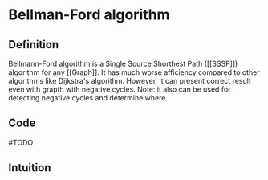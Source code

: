 # Bellman-Ford algorithm
## Definition
Bellmann-Ford algorithm is a Single Source Shorthest Path ([[SSSP]]) algorithm for any [[Graph]]. It has much worse afficiency compared to other algorithms like Dijkstra's algorithm. However, it can present correct result even with grapth with negative cycles.
Note: it also can be used for detecting negative cycles and determine where.

## Code
#TODO 

## Intuition
